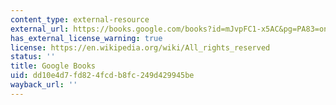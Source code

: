```yaml
---
content_type: external-resource
external_url: https://books.google.com/books?id=mJvpFC1-x5AC&pg=PA83=onepage#v=onepage&q&f=false
has_external_license_warning: true
license: https://en.wikipedia.org/wiki/All_rights_reserved
status: ''
title: Google Books
uid: dd10e4d7-fd82-4fcd-b8fc-249d429945be
wayback_url: ''
---
```

